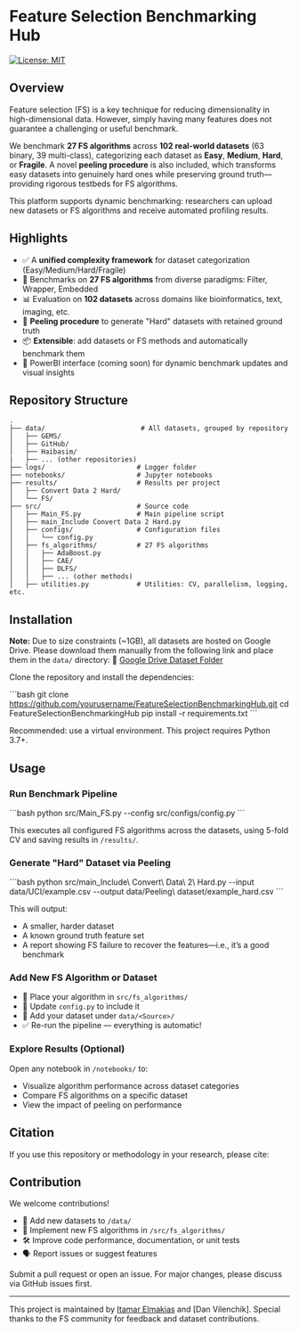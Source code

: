 # Feature Selection Benchmarking Hub
[![License: MIT](https://img.shields.io/badge/License-MIT-yellow.svg)](https://opensource.org/licenses/MIT)

## Overview

Feature selection (FS) is a key technique for reducing dimensionality in high-dimensional data. However, simply having many features does not guarantee a challenging or useful benchmark.

We benchmark **27 FS algorithms** across **102 real-world datasets** (63 binary, 39 multi-class), categorizing each dataset as **Easy**, **Medium**, **Hard**, or **Fragile**. A novel **peeling procedure** is also included, which transforms easy datasets into genuinely hard ones while preserving ground truth—providing rigorous testbeds for FS algorithms.

This platform supports dynamic benchmarking: researchers can upload new datasets or FS algorithms and receive automated profiling results.

## Highlights

- ✅ A **unified complexity framework** for dataset categorization (Easy/Medium/Hard/Fragile)
- 🧪 Benchmarks on **27 FS algorithms** from diverse paradigms: Filter, Wrapper, Embedded
- 📊 Evaluation on **102 datasets** across domains like bioinformatics, text, imaging, etc.
- 🧩 **Peeling procedure** to generate "Hard" datasets with retained ground truth
- 📦 **Extensible**: add datasets or FS methods and automatically benchmark them
- 🔄 PowerBI interface (coming soon) for dynamic benchmark updates and visual insights

## Repository Structure

```
.
├── data/                        # All datasets, grouped by repository
│   ├── GEMS/
│   ├── GitHub/
│   ├── Haibasim/
|   ├── ... (other repositories)
├── logs/                       # Logger folder
├── notebooks/                  # Jupyter notebooks
├── results/                    # Results per project
│   ├── Convert Data 2 Hard/
│   └── FS/
├── src/                        # Source code
│   ├── Main_FS.py              # Main pipeline script
│   ├── main_Include Convert Data 2 Hard.py
│   ├── configs/                # Configuration files
│   │   └── config.py
│   ├── fs_algorithms/          # 27 FS algorithms
│   │   ├── AdaBoost.py
│   │   ├── CAE/
│   │   ├── DLFS/
│   │   ├── ... (other methods)
│   ├── utilities.py            # Utilities: CV, parallelism, logging, etc.
```

## Installation
**Note:** Due to size constraints (~1GB), all datasets are hosted on Google Drive. Please download them manually from the following link and place them in the `data/` directory:
🔗 [Google Drive Dataset Folder](https://drive.google.com/drive/folders/1lnolsMSfOv3EQBcsrAwM2ATy8y5nwJYT?usp=sharing)

Clone the repository and install the dependencies:

\`\`\`bash
git clone https://github.com/yourusername/FeatureSelectionBenchmarkingHub.git
cd FeatureSelectionBenchmarkingHub
pip install -r requirements.txt
\`\`\`

Recommended: use a virtual environment. This project requires Python 3.7+.

## Usage

### Run Benchmark Pipeline

\`\`\`bash
python src/Main_FS.py --config src/configs/config.py
\`\`\`

This executes all configured FS algorithms across the datasets, using 5-fold CV and saving results in `/results/`.

### Generate "Hard" Dataset via Peeling

\`\`\`bash
python src/main_Include\ Convert\ Data\ 2\ Hard.py --input data/UCI/example.csv --output data/Peeling\ dataset/example_hard.csv
\`\`\`

This will output:
- A smaller, harder dataset
- A known ground truth feature set
- A report showing FS failure to recover the features—i.e., it’s a good benchmark

### Add New FS Algorithm or Dataset

- 📁 Place your algorithm in `src/fs_algorithms/`
- 🧪 Update `config.py` to include it
- 📂 Add your dataset under `data/<Source>/`
- ✅ Re-run the pipeline — everything is automatic!

### Explore Results (Optional)

Open any notebook in `/notebooks/` to:
- Visualize algorithm performance across dataset categories
- Compare FS algorithms on a specific dataset
- View the impact of peeling on performance

## Citation

If you use this repository or methodology in your research, please cite:


## Contribution

We welcome contributions!

- 🧬 Add new datasets to `/data/`
- 🧠 Implement new FS algorithms in `/src/fs_algorithms/`
- 🛠 Improve code performance, documentation, or unit tests
- 🗣 Report issues or suggest features

Submit a pull request or open an issue. For major changes, please discuss via GitHub issues first.

---

This project is maintained by [Itamar Elmakias](https://github.com/ItamarEl) and [Dan Vilenchik]. Special thanks to the FS community for feedback and dataset contributions.
